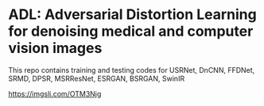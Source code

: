 # ADL: Adversarial Distortion Learning for denoising medical and computer vision images
This repo contains training and testing codes for USRNet, DnCNN, FFDNet, SRMD, DPSR, MSRResNet, ESRGAN, BSRGAN, SwinIR





https://imgsli.com/OTM3Njg
